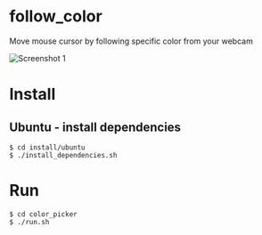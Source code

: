 # follow_color
Move mouse cursor by following specific color from your webcam

![Screenshot 1][screenshot]

# Install

## Ubuntu - install dependencies
    $ cd install/ubuntu
    $ ./install_dependencies.sh


# Run
    $ cd color_picker
    $ ./run.sh

[screenshot]:       https://github.com/nexayq/follow_color/blob/master/data/screenshots/screenshot_move_cursor.jpg
